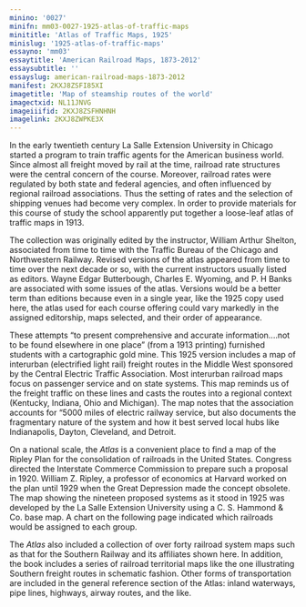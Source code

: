 ```yaml
---
minino: '0027'
minifn: mm03-0027-1925-atlas-of-traffic-maps
minititle: 'Atlas of Traffic Maps, 1925'
minislug: '1925-atlas-of-traffic-maps'
essayno: 'mm03'
essaytitle: 'American Railroad Maps, 1873-2012'
essaysubtitle: ''
essayslug: american-railroad-maps-1873-2012
manifest: 2KXJ8ZSFI85XI
imagetitle: 'Map of steamship routes of the world'
imagectxid: NL11JNVG
imageiiifid: 2KXJ8ZSFHNHNH
imagelink: 2KXJ8ZWPKE3X
---
```

In the early twentieth century La Salle Extension University in Chicago started a program to train traffic agents for the American business world. Since almost all freight moved by rail at the time, railroad rate structures were the central concern of the course. Moreover, railroad rates were regulated by both state and federal agencies, and often influenced by regional railroad associations. Thus the setting of rates and the selection of shipping venues had become very complex. In order to provide materials for this course of study the school apparently put together a loose-leaf atlas of traffic maps in 1913. 

The collection was originally edited by the instructor, William Arthur Shelton, associated from time to time with the Traffic Bureau of the Chicago and Northwestern Railway. Revised versions of the atlas appeared from time to time over the next decade or so, with the current instructors usually listed as editors. Wayne Edgar Butterbough, Charles E. Wyoming, and P. H Banks are associated with some issues of the atlas. Versions would be a better term than editions because even in a single year, like the 1925 copy used here, the atlas used for each course offering could vary markedly in the assigned editorship, maps selected, and their order of appearance. 

These attempts “to present comprehensive and accurate information....not to be found elsewhere in one place” (from a 1913 printing) furnished students with a cartographic gold mine. This 1925 version includes a map of interurban (electrified light rail) freight routes in the Middle West sponsored by the Central Electric Traffic Association. Most interurban railroad maps focus on passenger service and on state systems. This map reminds us of the freight traffic on these lines and casts the routes into a regional context (Kentucky, Indiana, Ohio and Michigan). The map notes that the association accounts for “5000 miles of electric railway service, but also documents the fragmentary nature of the system and how it best served local hubs like Indianapolis, Dayton, Cleveland, and Detroit. 

On a national scale, the _Atlas_ is a convenient place to find a map of the Ripley Plan for the consolidation of railroads in the United States. Congress directed the Interstate Commerce Commission to prepare such a proposal in 1920. William Z. Ripley, a professor of economics at Harvard worked on the plan until 1929 when the Great Depression made the concept obsolete. The map showing the nineteen proposed systems as it stood in 1925 was developed by the La Salle Extension University using a C. S. Hammond & Co. base map. A chart on the following page indicated which railroads would be assigned to each group. 

The _Atlas_ also included a collection of over forty railroad system maps such as that for the Southern Railway and its affiliates shown here. In addition, the book includes a series of railroad territorial maps like the one illustrating Southern freight routes in schematic fashion. Other forms of transportation are included in the general reference section of the Atlas: inland waterways, pipe lines, highways, airway routes, and the like.

